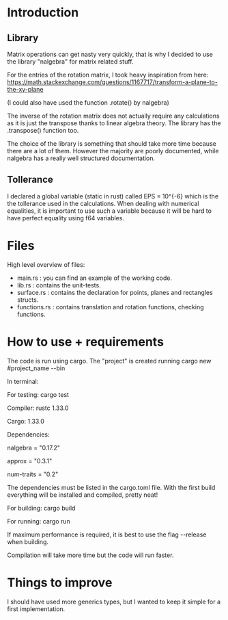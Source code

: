 # Introduction

## Library
Matrix operations can get nasty very quickly, that is why I decided to use the
library "nalgebra" for matrix related stuff.

For the entries of the rotation matrix, I took heavy inspiration from here:
https://math.stackexchange.com/questions/1167717/transform-a-plane-to-the-xy-plane

(I could also have used the function .rotate() by nalgebra)

The inverse of the rotation matrix does not actually require any calculations
as it is just the transpose thanks to linear algebra theory.
The library has the .transpose() function too.

The choice of the library is something that should take more time because
there are a lot of them. However the majority are poorly documented, while nalgebra has
a really well structured documentation.

## Tollerance
I declared a global variable (static in rust) called EPS = 10^{-6} which is the
the tollerance used in the calculations.
When dealing with numerical equalities, it is important to use such a variable because
it will be hard to have perfect equality using f64 variables.


# Files

High level overview of files:

* main.rs : you can find an example of the working code.
* lib.rs : contains the unit-tests.
* surface.rs : contains the declaration for points, planes and rectangles structs.
* functions.rs : contains translation and rotation functions, checking functions.




# How to use + requirements

The code is run using cargo.
The "project" is created running cargo new #project_name --bin

In terminal:

For testing: cargo test

Compiler: rustc 1.33.0

Cargo: 1.33.0

Dependencies:

nalgebra = "0.17.2"

approx = "0.3.1"

num-traits = "0.2"

The dependencies must be listed in the cargo.toml file.
With the first build everything will be installed and compiled, pretty neat!



For building: cargo build

For running: cargo run

If maximum performance is required, it is best to use the flag --release when building.

Compilation will take more time but the code will run faster.

# Things to improve
I should have used more generics types, but I wanted to keep it simple for a
first implementation.
